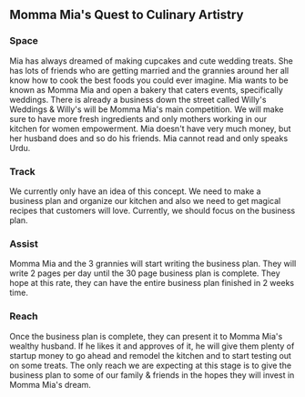 ## Momma Mia's Quest to Culinary Artistry

### Space
Mia has always dreamed of making cupcakes and cute wedding treats.  She has lots of friends who are getting married and the grannies around her all know how to cook the best foods you could ever imagine.
Mia wants to be known as Momma Mia and open a bakery that caters events, specifically weddings.  There is already a business down the street called Willy's Weddings & Willy's will be Momma Mia's main competition. 
We will make sure to have more fresh ingredients and only mothers working in our kitchen for women empowerment.
Mia doesn't have very much money, but her husband does and so do his friends.
Mia cannot read and only speaks Urdu.

### Track
We currently only have an idea of this concept.  We need to make a business plan and organize our kitchen and also we need to get magical recipes that customers will love.
Currently, we should focus on the business plan.

### Assist
Momma Mia and the 3 grannies will start writing the business plan.  They will write 2 pages per day until the 30 page business plan is complete.  They hope at this rate, they can have the entire business plan finished in 2 weeks time.

### Reach
Once the business plan is complete, they can present it to Momma Mia's wealthy husband. If he likes it and approves of it, he will give them plenty of startup money to go ahead and remodel the kitchen and to start testing out on some treats.  The only reach we are expecting at this stage is to give the business plan to some of our family & friends in the hopes they will invest in Momma Mia's dream.
